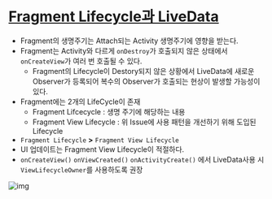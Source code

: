 # [Fragment Lifecycle과 LiveData](http://pluu.github.io/blog/android/2020/01/25/android-fragment-lifecycle/)

   - Fragment의 생명주기는 Attach되는 Activity 생명주기에 영향을 받는다.
   - Fragment는 Activity와 다르게 ``onDestroy``가 호출되지 않은 상태에서 ``onCreateView``가 여러 번 호출될 수 있다. 
        - Fragment의 Lifecycle이 Destory되지 않은 상황에서 LiveData에 새로운 Observer가 등록되어 복수의 Observer가 호출되는 현상이 발생할 가능성이 있다.
- Fragment에는 2개의 LifeCycle이 존재
  - Fragment Lifcecycle : 생명 주기에 해당하는 내용
  - Fragment View Lifecycle : 위 Issue에 사용 패턴을 개선하기 위해 도입된 Lifecycle
- ``Fragment Lifecycle`` **>** ``Fragment View Lifecycle``
- UI 업데이트는 Fragment View Lifecycle이 적절하다.
- ``onCreateView()`` ``onViewCreated()`` ``onActivityCreate()`` 에서 LiveData사용 시 ``ViewLifecycleOwner``를 사용하도록 권장

![img](https://miro.medium.com/max/1596/1*hK_YRdty1GoafABfug-r4g.png)